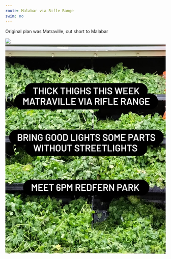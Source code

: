 ```yaml
---
route: Malabar via Rifle Range
swim: no
---
```


Original plan was Matraville, cut short to Malabar

<!-- images will automatically be shown, if put in images/ttt/. must match the date of the ride, in format YYYY-MM-DD. can be jpg or png -->

![](../images/ttt/2025-08-07.png)
![](../images/ttt/2025-08-07.jpg)
